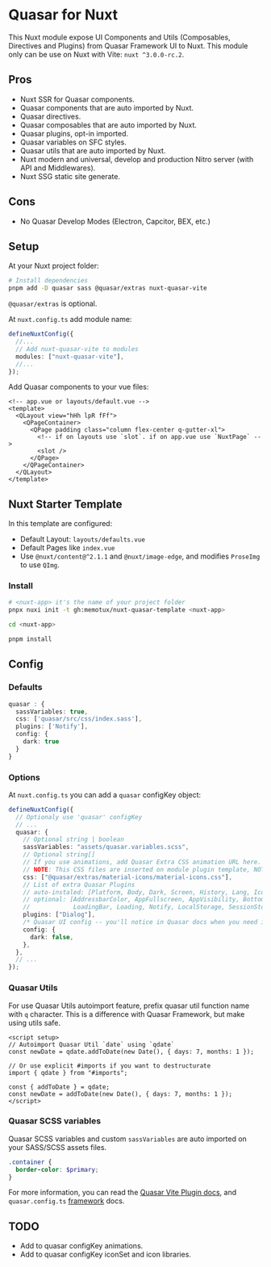 # Quasar for Nuxt

This Nuxt module expose UI Components and Utils (Composables, Directives and Plugins) from Quasar Framework UI to Nuxt. This module only can be use on Nuxt with Vite: `nuxt ^3.0.0-rc.2`.

## Pros

- Nuxt SSR for Quasar components.
- Quasar components that are auto imported by Nuxt.
- Quasar directives.
- Quasar composables that are auto imported by Nuxt.
- Quasar plugins, opt-in imported.
- Quasar variables on SFC styles.
- Quasar utils that are auto imported by Nuxt.
- Nuxt modern and universal, develop and production Nitro server (with API and Middlewares).
- Nuxt SSG static site generate.

## Cons

- No Quasar Develop Modes (Electron, Capcitor, BEX, etc.)

## Setup

At your Nuxt project folder:

```sh
# Install dependencies
pnpm add -D quasar sass @quasar/extras nuxt-quasar-vite
```

`@quasar/extras` is optional.

At `nuxt.config.ts` add module name:

```ts
defineNuxtConfig({
  //...
  // Add nuxt-quasar-vite to modules
  modules: ["nuxt-quasar-vite"],
  //...
});
```

Add Quasar components to your vue files:

```vue
<!-- app.vue or layouts/default.vue -->
<template>
  <QLayout view="hHh lpR fFf">
    <QPageContainer>
      <QPage padding class="column flex-center q-gutter-xl">
        <!-- if on layouts use `slot`. if on app.vue use `NuxtPage` -->
        <slot />
      </QPage>
    </QPageContainer>
  </QLayout>
</template>
```

## Nuxt Starter Template

In this template are configured:

- Default Layout: `layouts/defaults.vue`
- Default Pages like `index.vue`
- Use `@nuxt/content@^2.1.1` and `@nuxt/image-edge`, and modifies `ProseImg` to use `QImg`.

### Install

```sh
# <nuxt-app> it's the name of your project folder
pnpx nuxi init -t gh:memotux/nuxt-quasar-template <nuxt-app>

cd <nuxt-app>

pnpm install
```

## Config

### Defaults

```ts
quasar : {
  sassVariables: true,
  css: ['quasar/src/css/index.sass'],
  plugins: ['Notify'],
  config: {
    dark: true
  }
}
```

### Options

At `nuxt.config.ts` you can add a `quasar` configKey object:

```ts
defineNuxtConfig({
  // Optionaly use 'quasar' configKey
  // ...
  quasar: {
    // Optional string | boolean
    sassVariables: "assets/quasar.variables.scss",
    // Optional string[]
    // If you use animations, add Quasar Extra CSS animation URL here.
    // NOTE: This CSS files are inserted on module plugin template, NOT on `nuxt.config`.
    css: ["@quasar/extras/material-icons/material-icons.css"],
    // List of extra Quasar Plugins
    // auto-instaled: [Platform, Body, Dark, Screen, History, Lang, IconSet]
    // optional: [AddressbarColor, AppFullscreen, AppVisibility, BottomSheet, Dialog,
    //            LoadingBar, Loading, Notify, LocalStorage, SessionStorage]
    plugins: ["Dialog"],
    /* Quasar UI config -- you'll notice in Quasar docs when you need it */
    config: {
      dark: false,
    },
  },
  // ...
});
```

### Quasar Utils

For use Quasar Utils autoimport feature, prefix quasar util function name with `q` character. This is a difference with Quasar Framework, but make using utils safe.

```vue
<script setup>
// Autoimport Quasar Util `date` using `qdate`
const newDate = qdate.addToDate(new Date(), { days: 7, months: 1 });

// Or use explicit #imports if you want to destructurate
import { qdate } from "#imports";

const { addToDate } = qdate;
const newDate = addToDate(new Date(), { days: 7, months: 1 });
</script>
```

### Quasar SCSS variables

Quasar SCSS variables and custom `sassVariables` are auto imported on your SASS/SCSS assets files.

```scss
.container {
  border-color: $primary;
}
```

For more information, you can read the [Quasar Vite Plugin docs](https://quasar.dev/start/vite-plugin), and `quasar.config.ts` [framework](https://quasar.dev/quasar-cli-vite/quasar-config-js#framework) docs.

## TODO

- Add to quasar configKey animations.
- Add to quasar configKey iconSet and icon libraries.